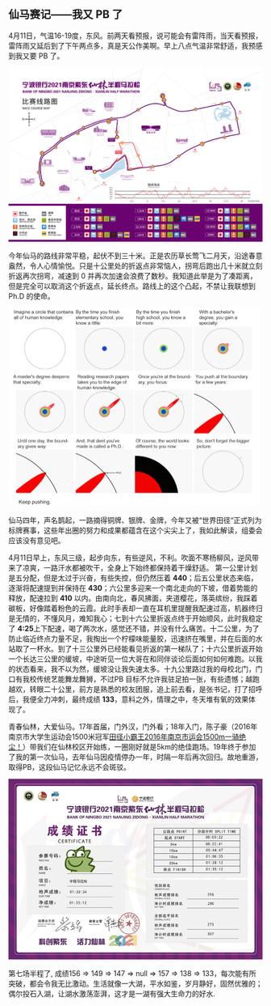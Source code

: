 ## **仙马赛记——我又 PB 了**

4月11日，气温16-19度，东风。前两天看预报，说可能会有雷阵雨，当天看预报，雷阵雨又延后到了下午两点多，真是天公作美啊。早上八点气温非常舒适，我预感到我又要 PB 了。

<img src="../images/2021-0411-xianlin-half-marathon-route.jpeg" alt="2021仙马路线图" style="zoom: 50%;" />

今年仙马的路线非常平稳，起伏不到三十米。正是农历草长莺飞二月天，沿途春意盎然，令人心情愉悦。只是十公里处的折返点非常恼人，拐弯后跑出几十米就立刻折返再次拐弯，减速到 0 并再次加速会浪费了数秒。我知道此举是为了凑距离，但是完全可以取消这个折返点，延长终点。路线上的这个凸起，不禁让我联想到 Ph.D 的使命。

<img src="../images/the-illustrated-guide-to-a-phd1.jpeg" alt="一名博士的使命" style="zoom:50%;" />

仙马四年，声名鹊起，一路摘得铜牌、银牌、金牌，今年又被“世界田径“正式列为标牌赛事，这些年出圈的努力和成果都蕴含在这个尖尖上了，我如此解读，组委会应该没有意见吧。



4月11日早上，东风三级，起步向东，有些逆风，不利。吹面不寒杨柳风，逆风带来了凉爽，一路汗水都被吹干，全身上下始终都保持着干燥舒适。 第一公里计划是五分配，但是太过于兴奋，有些失控，但仍然压着 **440**；后五公里状态来临，逐渐将配速提到并保持在 **430**；六公里多迎来一个南北走向的下坡，借着势能的释放，配速拉到  **410** 以内。由南向北，春风拂面，夹道樱花，落英缤纷，我踩着碳板，好像踏着粉色的云霞。此时手表却一直在耳机里提醒我配速过高，机器终归是无情的，不懂风月，难知我心；七到十六公里折返点终于开始顺风，此时我稳定了 **4:25**上下配速，喝了两次水，感觉还不错，并没有什么痛苦。十二公里，为了防止临近终点力量不足，我掏出一个柠檬味能量胶，迅速挤在嘴里，并在后面的水站取了一杯水。到了十三公里外已经能看见折返的第一梯队了；十六公里折返开始一个长达三公里的缓坡，中途听见一位大哥在和同伴谈论后面如何如何难跑。以我的状态看来，我不以为然，缓坡没让我失速太多。十九公里路过我的母校北门，门口有我校传统艺能舞龙舞狮，不过PB 目标不允许我驻足拍一张，有些遗憾；越跑越欢，转眼二十公里，前方是熟悉的校友团服，追上前去看，是张书记，打了招呼后，我便全力冲刺，最终成绩  **133**，意料之外，情理之中，冬天堆有氧的效果体现了。

青春仙林，大爱仙马。17年首届，门外汉，门外看；18年入门，陈子豪（2016年南京市大学生运动会1500米冠军[田径小霸王2016年南京市运会1500m一骑绝尘！](https://www.bilibili.com/video/BV1SW41137Ai)）带我们在仙林校区开始练，一圈刚好就是5km的绝佳跑场。19年终于参加了我的第一次仙马，去年仙马因疫情停办一年，时隔一年后再次回归。故地重游，取得PB，这段仙马记忆永远不会斑驳。

![仙马成绩证书](../images/2021-xianlin-half-marathon-report.png)

第七场半程了, 成绩156 => 149 => 147 => null => 157 => 138 => 133，每次能有所突破，都会令我无比激动。生活就像一大湖，平水如鉴，岁月静好，固然优雅的；偶尔投石入湖，让湖水激荡澎湃，这才是一湖有强大生命力的好水.